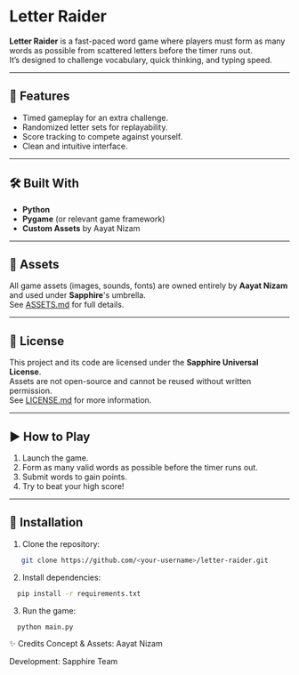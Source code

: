 # Letter Raider

**Letter Raider** is a fast-paced word game where players must form as many words as possible from scattered letters before the timer runs out.  
It’s designed to challenge vocabulary, quick thinking, and typing speed.

---

## 📌 Features
- Timed gameplay for an extra challenge.
- Randomized letter sets for replayability.
- Score tracking to compete against yourself.
- Clean and intuitive interface.

---

## 🛠 Built With
- **Python**
- **Pygame** (or relevant game framework)
- **Custom Assets** by Aayat Nizam

---

## 📂 Assets
All game assets (images, sounds, fonts) are owned entirely by **Aayat Nizam** and used under **Sapphire**'s umbrella.  
See [ASSETS.md](ASSETS.md) for full details.

---

## 📜 License
This project and its code are licensed under the **Sapphire Universal License**.  
Assets are not open-source and cannot be reused without written permission.  
See [LICENSE.md](LICENSE.md) for more information.

---

## ▶️ How to Play
1. Launch the game.
2. Form as many valid words as possible before the timer runs out.
3. Submit words to gain points.
4. Try to beat your high score!

---

## 🚀 Installation
1. Clone the repository:
```bash
   git clone https://github.com/<your-username>/letter-raider.git
```
2. Install dependencies:
```bash
  pip install -r requirements.txt
```
3. Run the game:
```bash
  python main.py
```
✨ Credits
Concept & Assets: Aayat Nizam

Development: Sapphire Team
